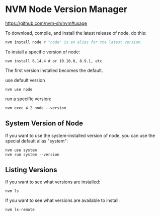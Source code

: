 # NVM Node Version Manager

https://github.com/nvm-sh/nvm#usage

To download, compile, and install the latest release of node, do this:

```bash
nvm install node # "node" is an alias for the latest version
```

To install a specific version of node:

```
nvm install 6.14.4 # or 10.10.0, 8.9.1, etc
```

The first version installed becomes the default. 

use default version

```
nvm use node
```

run a specific version:

```
nvm exec 4.2 node --version
```

## System Version of Node

If you want to use the system-installed version of node, you can use the special default alias "system":

```
nvm use system
nvm run system --version
```

## Listing Versions

If you want to see what versions are installed:

```
nvm ls
```

If you want to see what versions are available to install:

```
nvm ls-remote
```

